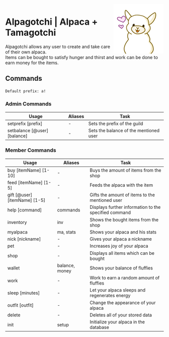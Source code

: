 <img align="right" src="src/main/resources/assets/avatar.png" alt="Avatar"/>

# Alpagotchi | Alpaca + Tamagotchi

Alpagotchi allows any user to create and take care of their own alpaca.  \
Items can be bought to satisfy hunger and thirst and work can be done to earn money for the items.

## Commands

`Default prefix: a!`

### Admin Commands

| Usage        | Aliases        | Task           | 
| -------------| ---------------| ---------------| 
| setprefix [prefix] | - | Sets the prefix of the guild |
| setbalance [@user] [balance] | - | Sets the balance of the mentioned user |

### Member Commands

| Usage        | Aliases        | Task           | 
| -------------| ---------------| ---------------| 
| buy [itemName] [1-10] | - | Buys the amount of items from the shop |
| feed [itemName] [1-5] | - | Feeds the alpaca with the item |
| gift [@user] [itemName] [1-5] | - | Gifts the amount of items to the mentioned user |
| help [command] | commands | Displays further information to the specified command |
| inventory | inv | Shows the bought items from the shop |
| myalpaca | ma, stats | Shows your alpaca and his stats |
| nick [nickname] | - | Gives your alpaca a nickname |
| pet | - | Increases joy of your alpaca |
| shop | - | Displays all items which can be bought |
| wallet | balance, money | Shows your balance of fluffies |
| work | - | Work to earn a random amount of fluffies |
| sleep [minutes] | - | Let your alpaca sleeps  and regenerates energy |
| outfit [outfit] | - | Change the appearance of your alpaca |
| delete | - | Deletes all of your stored data |
| init | setup | Initialize your alpaca in the database |
